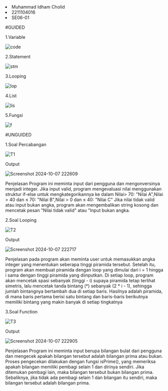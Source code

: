 <li>Muhammad Idham Cholid</li>
<li>2211104016</li>
<li>SE06-01</li>



#GUIDED


1.Variable

![code](https://github.com/user-attachments/assets/db63b3b2-9091-474d-9ad6-867cd6e9e447)

2.Statement

![stm](https://github.com/user-attachments/assets/87c59aaa-7788-4940-97e2-7e4e1ffe590c)

3.Looping

![lop](https://github.com/user-attachments/assets/f9ee5f3d-cb8e-4e6e-8709-d13d512fbdde)

4.List

![lis](https://github.com/user-attachments/assets/5b8f6038-d1a2-4997-8f23-590bdb98ebab)

5.Fungsi

![f](https://github.com/user-attachments/assets/3ed62782-50ba-47a5-a30d-90f79a273ef0)





#UNGUIDED

1.Soal Percabangan

![T1](https://github.com/user-attachments/assets/7acf9f02-d12e-4800-89c8-6722bc6c873c)


Output

![Screenshot 2024-10-07 222609](https://github.com/user-attachments/assets/722e7816-3de2-4ccd-9dbe-c6cd2085763a)

Penjelasan
Program ini meminta input dari pengguna dan mengonversinya menjadi integer. Jika input valid, program mengevaluasi nilai menggunakan struktur if-else untuk mengkategorikannya ke dalam Nilai> 70: "Nilai A",Nilai > 40 dan ≤ 70: "Nilai B",Nilai > 0 dan ≤ 40: "Nilai C" Jika nilai tidak valid atau input bukan angka, program akan mengembalikan string kosong dan mencetak pesan "Nilai tidak valid" atau "Input bukan angka.


2.Soal Looping

![T2](https://github.com/user-attachments/assets/f38d2b10-2638-4e15-917b-67b63fcb0268)


Output

![Screenshot 2024-10-07 222717](https://github.com/user-attachments/assets/ca299f97-93ed-4e13-a07a-b632c0cd692e)

Penjelasan
pada program akan meminta user untuk memasukkan angka integer yang menentukan seberapa tinggi piramida tersebut. Setelah itu, program akan membuat piramida dengan loop yang dimulai dari i = 1 hingga i sama dengan tinggi piramida yang diinputkan. Di setiap loop, program akan mencetak spasi sebanyak (tinggi - i) supaya piramida tetap terlihat simetris, lalu mencetak tanda bintang (*) sebanyak (2 * i - 1), sehingga jumlah bintangnya bertambah dua di setiap baris. Hasilnya adalah piramida, di mana baris pertama berisi satu bintang dan baris-baris berikutnya memiliki bintang yang makin banyak di setiap tingkatnya

3.Soal Function

![T3](https://github.com/user-attachments/assets/b2d160b5-ca34-49ef-9c4f-9b3fa936567e)


Output

![Screenshot 2024-10-07 222905](https://github.com/user-attachments/assets/027d58de-8630-4130-8b9d-03119e026a67)

Penjelasan
Program ini meminta input berupa bilangan bulat dari pengguna dan mengecek apakah bilangan tersebut adalah bilangan prima atau bukan. Proses pengecekan dilakukan dengan fungsi isPrime(), yang memeriksa apakah bilangan memiliki pembagi selain 1 dan dirinya sendiri. Jika ditemukan pembagi lain, maka bilangan tersebut bukan bilangan prima. Sebaliknya, jika tidak ada pembagi selain 1 dan bilangan itu sendiri, maka bilangan tersebut adalah bilangan prima.


